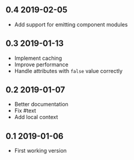 0.4 2019-02-05
--------------

* Add support for emitting component modules

0.3 2019-01-13
--------------

* Implement caching
* Improve performance
* Handle attributes with `false` value correctly

0.2 2019-01-07
--------------

* Better documentation
* Fix #text
* Add local context

0.1 2019-01-06
--------------

* First working version
